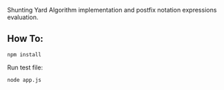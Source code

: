Shunting Yard Algorithm implementation and postfix notation expressions evaluation.

## How To:

```
npm install
```

Run test file:
```
node app.js
```
